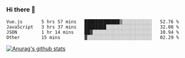 ### Hi there 👋



<!--
**webB1an/webB1an** is a ✨ _special_ ✨ repository because its `README.md` (this file) appears on your GitHub profile.

Here are some ideas to get you started:

- 🔭 I’m currently working on ...
- 🌱 I’m currently learning ...
- 👯 I’m looking to collaborate on ...
- 🤔 I’m looking for help with ...
- 💬 Ask me about ...
- 📫 How to reach me: ...
- 😄 Pronouns: ...
- ⚡ Fun fact: ...
-->

<!--START_SECTION:waka-->

```text
Vue.js       5 hrs 57 mins   █████████████▒░░░░░░░░░░░   52.76 %
JavaScript   3 hrs 37 mins   ████████░░░░░░░░░░░░░░░░░   32.08 %
JSON         1 hr 14 mins    ██▓░░░░░░░░░░░░░░░░░░░░░░   10.94 %
Other        15 mins         ▓░░░░░░░░░░░░░░░░░░░░░░░░   02.29 %
```

<!--END_SECTION:waka-->


[![Anurag's github stats](https://github-readme-stats.vercel.app/api?username=webB1an&show_icons=true&theme=radical)](https://github.com/anuraghazra/github-readme-stats)

